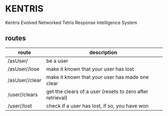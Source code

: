 # KENTRIS
Kentris Evolved Networked Tetris Response Intelligence System

## routes
| route                | description |
|----------------------|-----------|
| /asUser/<user>       | be a user |
| /asUser/<user>/lose  | make it known that your user has lost |
| /asUser/<user>/clear | make it known that your user has made one clear |
| /user/<user>/clears  | get the clears of a user (resets to zero after retrieval) |
| /user/<user>/lost    | check if a user has lost, if so, you have won |
